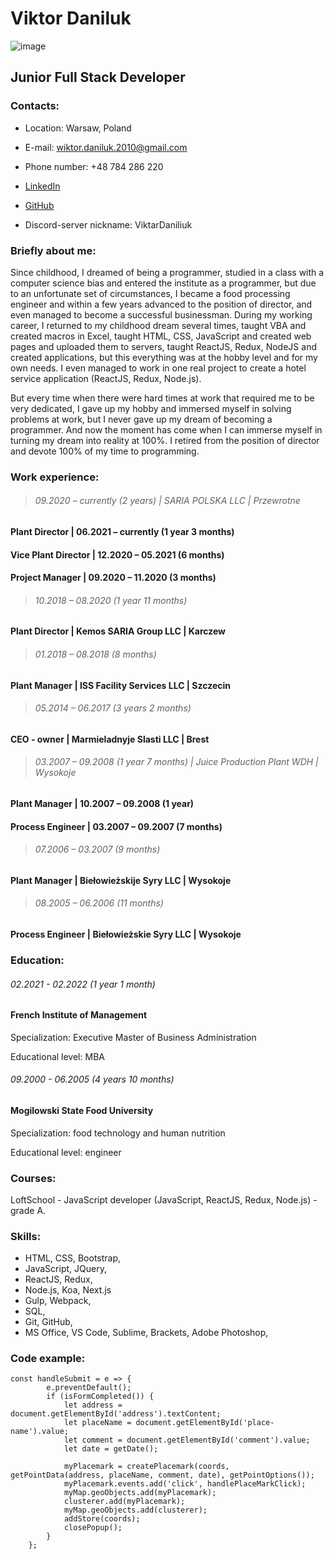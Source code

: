 # **Viktor Daniluk** 

![image](https://user-images.githubusercontent.com/50883420/188943085-308dc98a-a24c-4774-b3ad-ad188299b2eb.png) 

## **Junior Full Stack Developer**

### **Contacts:**

- Location: Warsaw, Poland

- E-mail: wiktor.daniluk.2010@gmail.com

- Phone number: +48 784 286 220

- [LinkedIn](https://www.linkedin.com/in/wiktor-viktar-daniluk-daniliuk-339558143)

- [GitHub](https://github.com/ViktarDaniliuk)

- Discord-server nickname: ViktarDaniliuk

### **Briefly about me:**

Since childhood, I dreamed of being a programmer, studied in a class with a computer science bias and entered the institute as a programmer, but due to an unfortunate set of circumstances, I became a food processing engineer and within a few years advanced to the position of director, and even managed to become a successful businessman. During my working career, I returned to my childhood dream several times, taught VBA and created macros in Excel, taught HTML, CSS, JavaScript and created web pages and uploaded them to servers, taught ReactJS, Redux, NodeJS and created applications, but this everything was at the hobby level and for my own needs. I even managed to work in one real project to create a hotel service application (ReactJS, Redux, Node.js).

But every time when there were hard times at work that required me to be very dedicated, I gave up my hobby and immersed myself in solving problems at work, but I never gave up my dream of becoming a programmer. And now the moment has come when I can immerse myself in turning my dream into reality at 100%. I retired from the position of director and devote 100% of my time to programming.

### **Work experience:**

> ###### *09.2020 – currently (2 years) | SARIA POLSKA LLC | Przewrotne*

#### **Plant Director** | 06.2021 – currently (1 year 3 months)

#### **Vice Plant Director** | 12.2020 – 05.2021 (6 months) 

#### **Project Manager** | 09.2020 – 11.2020 (3 months) 

> ###### *10.2018 – 08.2020 (1 year 11 months)* 

#### **Plant Director** | Kemos SARIA Group LLC | Karczew

> ###### *01.2018 – 08.2018 (8 months)*

#### **Plant Manager** | ISS Facility Services LLC | Szczecin

> ###### *05.2014 – 06.2017 (3 years 2 months)*

#### **CEO - owner** | Marmieladnyje Slasti LLC | Brest

> ###### *03.2007 – 09.2008 (1 year 7 months) | Juice Production Plant WDH | Wysokoje*

#### **Plant Manager** | 10.2007 – 09.2008 (1 year) 

#### **Process Engineer** | 03.2007 – 09.2007 (7 months) 

> ###### *07.2006 – 03.2007 (9 months)*

#### **Plant Manager** | Biełowieżskije Syry LLC | Wysokoje

> ###### *08.2005 – 06.2006 (11 months)*

#### **Process Engineer** | Biełowieżskie Syry LLC | Wysokoje

### **Education:**

###### *02.2021 - 02.2022 (1 year 1 month)*
#### **French Institute of Management**

Specialization: Executive Master of Business Administration

Educational level: MBA

###### *09.2000 - 06.2005 (4 years 10 months)*

#### **Mogilowski State Food University**

Specialization: food technology and human nutrition

Educational level: engineer
### **Courses:**

LoftSchool - JavaScript developer (JavaScript, ReactJS, Redux, Node.js) - grade A.

### **Skills:**

- HTML, CSS, Bootstrap,
- JavaScript, JQuery,
- ReactJS, Redux,
- Node.js, Koa, Next.js 
- Gulp, Webpack,
- SQL,
- Git, GitHub,
- MS Office, VS Code, Sublime, Brackets, Adobe Photoshop,

### **Code example:**

```
const handleSubmit = e => {
        e.preventDefault();
        if (isFormCompleted()) {
            let address = document.getElementById('address').textContent;
            let placeName = document.getElementById('place-name').value;
            let comment = document.getElementById('comment').value;
            let date = getDate();

            myPlacemark = createPlacemark(coords, getPointData(address, placeName, comment, date), getPointOptions());
            myPlacemark.events.add('click', handlePlaceMarkClick);
            myMap.geoObjects.add(myPlacemark);
            clusterer.add(myPlacemark);
            myMap.geoObjects.add(clusterer);
            addStore(coords);
            closePopup();
        }
    };
```

